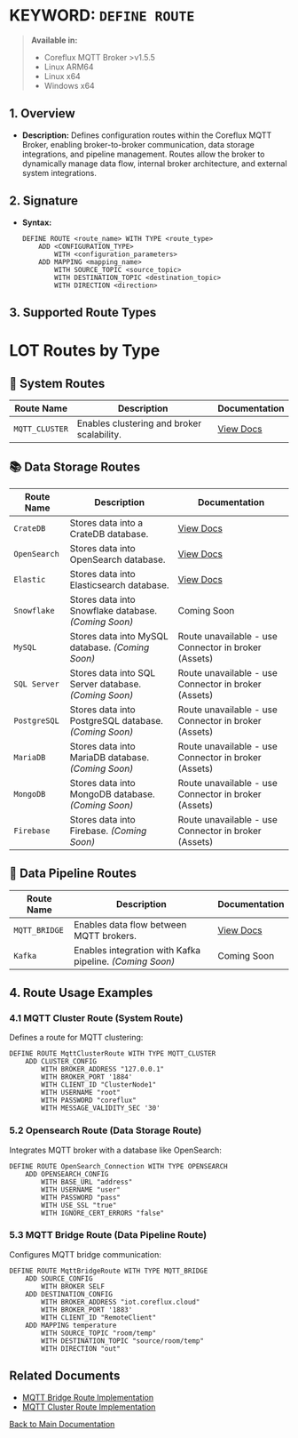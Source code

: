 # KEYWORD: `DEFINE ROUTE`
> **Available in:**
> - Coreflux MQTT Broker >v1.5.5  
> - Linux ARM64 
> - Linux x64 
> - Windows x64 
## 1. Overview

- **Description:**
  Defines configuration routes within the Coreflux MQTT Broker, enabling broker-to-broker communication, data storage integrations, and pipeline management. Routes allow the broker to dynamically manage data flow, internal broker architecture, and external system integrations.

## 2. Signature

- **Syntax:**
  ```lot
  DEFINE ROUTE <route_name> WITH TYPE <route_type>
      ADD <CONFIGURATION_TYPE>
          WITH <configuration_parameters>
      ADD MAPPING <mapping_name>
          WITH SOURCE_TOPIC <source_topic>
          WITH DESTINATION_TOPIC <destination_topic>
          WITH DIRECTION <direction>
  ```

## 3. Supported Route Types

# LOT Routes by Type

## 🔧 **System Routes**

| Route Name      | Description                                    | Documentation                                                   |
|-----------------|------------------------------------------------|-----------------------------------------------------------------|
| `MQTT_CLUSTER`  | Enables clustering and broker scalability.     | [View Docs](../Routes/System/MQTT_CLUSTER.md)                   |

## 📚 **Data Storage Routes**

| Route Name        | Description                                  | Documentation                                  |
|-------------------|----------------------------------------------|------------------------------------------------|
| `CrateDB`         | Stores data into a CrateDB database.         | [View Docs](../Routes/DataStorage/CrateDB.md)  |
| `OpenSearch`      | Stores data into OpenSearch database.        | [View Docs](../Routes/DataStorage/OpenSearch.md)|
| `Elastic`         | Stores data into Elasticsearch database.     | [View Docs](../Routes/DataStorage/Elastic.md)  |
| `Snowflake`       | Stores data into Snowflake database. *(Coming Soon)*| Coming Soon                             |
| `MySQL`           | Stores data into MySQL database. *(Coming Soon)*| Route unavailable - use Connector in broker (Assets) |
| `SQL Server`      | Stores data into SQL Server database. *(Coming Soon)*| Route unavailable - use Connector in broker (Assets) |
| `PostgreSQL`      | Stores data into PostgreSQL database. *(Coming Soon)*| Route unavailable - use Connector in broker (Assets) |
| `MariaDB`         | Stores data into MariaDB database. *(Coming Soon)*| Route unavailable - use Connector in broker (Assets) |
| `MongoDB`         | Stores data into MongoDB database. *(Coming Soon)*| Route unavailable - use Connector in broker (Assets) |
| `Firebase`        | Stores data into Firebase. *(Coming Soon)*   | Route unavailable - use Connector in broker (Assets) |

## 🚀 **Data Pipeline Routes**

| Route Name    | Description                                      | Documentation                                               |
|---------------|--------------------------------------------------|-------------------------------------------------------------|
| `MQTT_BRIDGE` | Enables data flow between MQTT brokers.          | [View Docs](../Routes/DataPipeline/MQTT_BRIDGE.md)          |
| `Kafka`       | Enables integration with Kafka pipeline. *(Coming Soon)* | Coming Soon                                     |







## 4. Route Usage Examples

### 4.1 MQTT Cluster Route (System Route)

Defines a route for MQTT clustering:

```lot
DEFINE ROUTE MqttClusterRoute WITH TYPE MQTT_CLUSTER
    ADD CLUSTER_CONFIG
        WITH BROKER_ADDRESS "127.0.0.1"
        WITH BROKER_PORT '1884'
        WITH CLIENT_ID "ClusterNode1"
        WITH USERNAME "root"
        WITH PASSWORD "coreflux"
        WITH MESSAGE_VALIDITY_SEC '30'
```

### 5.2 Opensearch Route (Data Storage Route)

Integrates MQTT broker with a database like OpenSearch:

```lot
DEFINE ROUTE OpenSearch_Connection WITH TYPE OPENSEARCH
    ADD OPENSEARCH_CONFIG
        WITH BASE_URL "address"
        WITH USERNAME "user"
        WITH PASSWORD "pass"
        WITH USE_SSL "true"
        WITH IGNORE_CERT_ERRORS "false"
```

### 5.3 MQTT Bridge Route (Data Pipeline Route)

Configures MQTT bridge communication:

```lot
DEFINE ROUTE MqttBridgeRoute WITH TYPE MQTT_BRIDGE
    ADD SOURCE_CONFIG
        WITH BROKER SELF
    ADD DESTINATION_CONFIG
        WITH BROKER_ADDRESS "iot.coreflux.cloud"
        WITH BROKER_PORT '1883'
        WITH CLIENT_ID "RemoteClient"
    ADD MAPPING temperature
        WITH SOURCE_TOPIC "room/temp"
        WITH DESTINATION_TOPIC "source/room/temp"
        WITH DIRECTION "out"
```

##



## Related Documents

- [MQTT Bridge Route Implementation](../Routes/DataPipeline/MQTT_BRIDGE.md)
- [MQTT Cluster Route Implementation](../Routes/System/MQTT_CLUSTER.md)

[Back to Main Documentation](../README.md)


